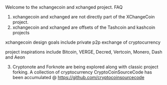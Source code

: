 Welcome to the xchangecoin and xchanged project.
FAQ
1) xchangecoin and xchanged are not directly part of the XChangeCoin project.
2) xchangecoin and xchanged are offsets of the Tashcoin and kashcoin projects

xchangecoin design goals include private p2p exchange of cryptocurrency

project inspirations include Bitcoin, VERGE, Decred, Vertcoin, Monero, Dash and Aeon

3) Cryptonote and Forknote are being explored along with classic project forking. A collection of cryptocurrency CryptoCoinSourceCode has been accumulated @  https://github.com/cryptocoinsourcecode
